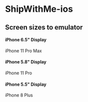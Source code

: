 # ShipWithMe-ios

## Screen sizes to emulator

#### iPhone 6.5" Display
iPhone 11 Pro Max

#### iPhone 5.8" Display
iPhone 11 Pro

#### iPhone 5.5" Display
iPhone 8 Plus
